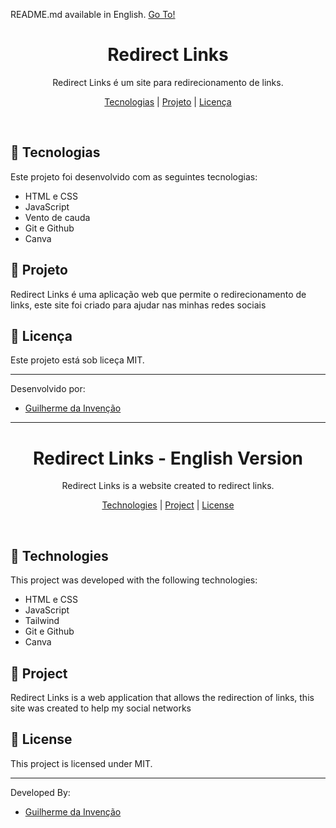 <p>README.md available in English. <a href="#redirect-links---english-version">Go To!</a></p>

<h1 align="center">Redirect Links</h1>

<p align="center">
Redirect Links é um site para redirecionamento de links.
</p>

<p align="center">
  <a href="#-tecnologias">Tecnologias</a> |
  <a href="#-projeto">Projeto</a> |
  <a href="#-licença">Licença</a>
</p>
<br>

## 🔧 Tecnologias

Este projeto foi desenvolvido com as seguintes tecnologias:
- HTML e CSS
- JavaScript
- Vento de cauda
- Git e Github
- Canva

## 📖 Projeto

Redirect Links é uma aplicação web que permite o redirecionamento de links, este site foi criado para ajudar nas minhas redes sociais

## 🔐 Licença

Este projeto está sob liceça MIT.

---

Desenvolvido por:
- [Guilherme da Invenção](https://github.com/invencaosts)

---

<h1 align="center">Redirect Links - English Version</h1>

<p align="center">
Redirect Links is a website created to redirect links.
</p>

<p align="center">
  <a href="#-technologies">Technologies</a> |
  <a href="#-project">Project</a> |
  <a href="#-license">License</a>
</p>
<br>

## 🔧 Technologies

This project was developed with the following technologies:
- HTML e CSS
- JavaScript
- Tailwind
- Git e Github
- Canva

## 📖 Project

Redirect Links is a web application that allows the redirection of links, this site was created to help my social networks

## 🔐 License

This project is licensed under MIT.

---

Developed By: 
- [Guilherme da Invenção](https://github.com/invencaosts)
